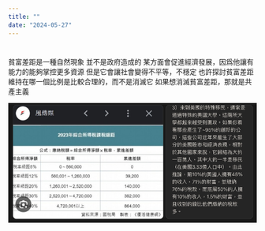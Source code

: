 ```yaml
---
title: ""
date: "2024-05-27"
---
```

# 

貧富差距是一種自然現象
並不是政府造成的
某方面會促進經濟發展，因爲他讓有能力的能夠掌控更多資源
但是它會讓社會變得不平等，不穩定
也許探討貧富差距維持在哪一個比例是比較合理的，而不是消滅它
如果想消滅貧富差距，那就是共產主義

![ 1](../images/posts/貧富差距.png)
